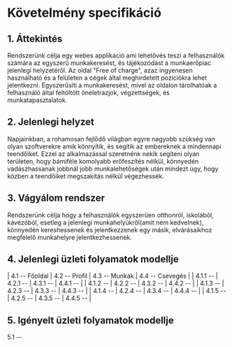 # Követelmény specifikáció
## 1. Áttekintés
Rendszerünk célja egy webes applikáció ami lehetővés teszi a felhasználók számára az egyszerű munkakeresést, és tájékozódást a munkaerőpiac jelenlegi helyzetéről. Az oldal "Free of charge", azaz ingyenesen használható és a felületen a cégek által meghirdetett pozíciókra lehet jelentkezni. Egyszerűsíti a munkakeresést, mivel az oldalon tárolhatóak a felhasználó által feltöltött önéletrazjok, végzettségek, és munkatapasztalatok.

## 2. Jelenlegi helyzet
Napjainkban, a rohamosan fejlődő világban egyre nagyobb szükség van olyan szoftverekre amik könnyítik, és segítik az embereknek a mindennapi teendőiket. Ezzel az alkalmazással szeretnénk nekik segíteni olyan területen, hogy bámiféle komolyabb erőfeszítés nélkül, könnyedén vadászhassanak jobbnál jobb munkalehetőségek után mindezt úgy, hogy közben a teendőiket  megszakítás nélkül végezhessék.

## 3. Vágyálom rendszer
Rendszerünk célja hogy a felhasználók egyszerűen otthonról, iskolából, kávézóból, esetleg a jelenlegi munkahelyükről(amit nem kedvelnek), könnyedén kereshessenek és jelentkezzenek egy másik, elvárásaikhoz megfelelő munkahelyre jelentkezhessenek.

## 4. Jelenlegi üzleti folyamatok modellje
| 4.1 -- Főoldal  | 4.2 -- Profil | 4.3 -- Munkák | 4.4 -- Csevegés |
| 4.1.1 --        | 4.2.1 --      | 4.3.1 --      | 4.4.1 --        |
| 4.1.2 --        | 4.2.2 --      | 4.3.2 --      | 4.4.2 --        |
| 4.1.3 --        | 4.2.3 --      | 4.3.3 --      | 4.4.3 --        |
| 4.1.4 --        | 4.2.4 --      | 4.3.4 --      | 4.4.4 --        |
| 4.1.5 --        | 4.2.5 --      | 4.3.5 --      | 4.4.5 --        |

## 5. Igényelt üzleti folyamatok modellje
5.1 --
